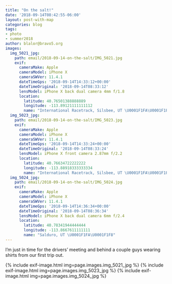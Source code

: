 ```yaml
---
title: "On the salt!"
date: '2018-09-14T08:42:55-06:00'
layout: post-with-map
categories: blog
tags:
- photo
- summer2018
author: blalor@bravo5.org
images:
  img_5021_jpg:
    path: email/2018-09-14-on-the-salt/IMG_5021.jpg
    exif:
      cameraMake: Apple
      cameraModel: iPhone X
      cameraSWVer: 11.4.1
      dateTimeGps: '2018-09-14T14:33:12+00:00'
      dateTimeOriginal: '2018-09-14T08:33:12'
      lensModel: iPhone X back dual camera 4mm f/1.8
      location:
        latitude: 40.76501388888889
        longitude: -113.89121111111112
        name: "International Racetrack, Silsbee, UT \U0001F1FA\U0001F1F8"
  img_5023_jpg:
    path: email/2018-09-14-on-the-salt/IMG_5023.jpg
    exif:
      cameraMake: Apple
      cameraModel: iPhone X
      cameraSWVer: 11.4.1
      dateTimeGps: '2018-09-14T14:33:24+00:00'
      dateTimeOriginal: '2018-09-14T08:33:24'
      lensModel: iPhone X front camera 2.87mm f/2.2
      location:
        latitude: 40.76634722222222
        longitude: -113.88918333333334
        name: "International Racetrack, Silsbee, UT \U0001F1FA\U0001F1F8"
  img_5024_jpg:
    path: email/2018-09-14-on-the-salt/IMG_5024.jpg
    exif:
      cameraMake: Apple
      cameraModel: iPhone X
      cameraSWVer: 11.4.1
      dateTimeGps: '2018-09-14T14:36:34+00:00'
      dateTimeOriginal: '2018-09-14T08:36:34'
      lensModel: iPhone X back dual camera 6mm f/2.4
      location:
        latitude: 40.78341944444444
        longitude: -113.8667611111111
        name: "Salduro, UT \U0001F1FA\U0001F1F8"
---
```


I’m just in time for the drivers’ meeting and behind a couple guys wearing shirts from our first trip out. 

{% include exif-image.html img=page.images.img_5021_jpg %}
{% include exif-image.html img=page.images.img_5023_jpg %}
{% include exif-image.html img=page.images.img_5024_jpg %}
